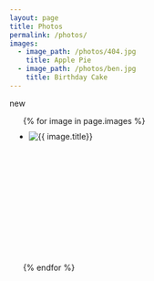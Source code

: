 ```yaml
---
layout: page
title: Photos
permalink: /photos/
images:
  - image_path: /photos/404.jpg
    title: Apple Pie
  - image_path: /photos/ben.jpg
    title: Birthday Cake
---
```


new

<style type="text/css">
#box {
   width: 33%;
   padding-bottom: 50%;
   position: relative;
}
#innerContent {
   position: absolute;
   left: 10px;
   right: 10px;
   top: 10px;
   bottom: 10px;
}
</style>

<!-- <ul class="photo-gallery">
  {% for image in page.images %}
    <li><img src="{{ image.image_path }}" alt="{{ image.title}}"/></li>
  {% endfor %}
</ul> -->






<ul class="photo-gallery">
  {% for image in page.images %}
  <div id="box">
     <div id="innerContent">
         <li><img src="{{ image.image_path }}" alt="{{ image.title}}"/></li>
     </div>
  </div>
  {% endfor %}
</ul>
